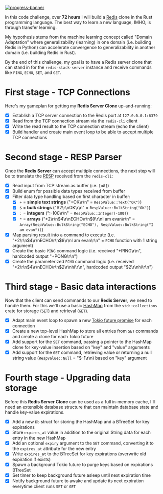 [![progress-banner](https://backend.codecrafters.io/progress/redis/f196d1a1-22ec-4233-b95d-74a6a087cbc6)](https://app.codecrafters.io/users/codecrafters-bot?r=2qF)

In this code challenge, over **72 hours** I will build a [Redis](https://redis.io/) clone in the Rust programming language.
The best way to learn a new language, IMHO, is through transfer learning.

My hypothesis stems from the machine learning concept called "Domain Adaptation" where generalizability (learning) in one domain (i.e. building Redis in Python) can accelerate convergence to generalizability in another domain (i.e. building Redis in Rust).

By the end of this challenge, my goal is to have a Redis server clone that can stand in for the `redis-stack-server` instance and receive commands like `PING`, `ECHO`, `SET`, and `GET`.

# First stage - TCP Connections
Here's my gameplan for getting my **Redis Server Clone** up-and-running:

- [x] Establish a TCP server connection to the Redis port at `127.0.0.0.1:6379`
- [x] Read from the TCP connection stream via the `redis-cli` client
- [x] Write the read result to the TCP connection stream (echo the client)
- [x] Build handler and create main event loop to be able to accept multiple TCP connections

# Second stage - RESP Parser
Once the **Redis Server** can accept multiple connections, the next step will be to translate the [RESP](https://redis.io/docs/latest/develop/reference/protocol-spec/) received from the `redis-cli`:

- [x] Read input from TCP stream as buffer (i.e. `[u8]`)
- [x] Build enum for possible data types received from buffer
- [x] Filter data type handling based on first character in buffer:
   - [x] `+` = **simple text strings** ("+OK\r\n" = `RespValue::Text("OK")`)
   - [x] `$` = **bulk strings** ("$2\r\nOK\r\n" = `RespValue::BulkString("OK")`)
   - [x] `:` = **integers** (":-100\r\n" = `RespValue::Integer(-100)`)
   - [x] `*` = **arrays** ("*2\r\n$4\r\nECHO\r\n$9\r\nI am evan\r\n" = `Array(RespValue::BulkString("ECHO"), RespValue::BulkString("I am evan"))`)
- [x] Map parsing result into a command to execute (i.e. "*2\r\n$4\r\nECHO\r\n$9\r\nI am evan\r\n" = `ECHO` function with 1 string argument)
- [x] Create the basic `PING` command logic (i.e. received "+PING\r\n", hardcoded output "+PONG\r\n")
- [x] Create the parameterized `ECHO` command logic (i.e. received "*2\r\n$4\r\nECHO\r\n$2\r\nhi\r\n", hardcoded output "$2\r\nhi\r\n")

# Third stage - Basic data interactions
Now that the client can send commands to our **Redis Server**, we need to handle them. For this we'll use a basic [HashMap](https://doc.rust-lang.org/stable/std/collections/struct.HashMap.html) from the `std::collections` crate for storage (`SET`) and retrieval (`GET`).

- [x] Adapt main event loop to spawn a new [Tokio future promise](https://tokio.rs/) for each connection
- [x] Create a new top-level HashMap to store all entries from `SET` commands and create a clone for each Tokio future
- [x] Add support for the `SET` command, passing a pointer to the HashMap clone for key-value insertion based on "key" and "value" arguments
- [x] Add support for the `GET` command, retrieving value or returning a null string value (`RespValue::Null` = "$-1\r\n) based on "key" argument

# Fourth stage - Upgrading data storage
Before this **Redis Server Clone** can be used as a full in-memory cache, I'll need an extensible database structure that can maintain database state and handle key-value expirations.

- [x] Add a new `Db` struct for storing the HashMap and a BTreeSet for key expirations
- [x] Store `expires_at` value in addition to the original String data for each entry in the new HashMap
- [x] Add an optional `expiry` argument to the `SET` command, converting it to the `expires_at` attribute for the new entry
- [x] Write `expires_at` to the BTreeSet for key expirations (overwrite old expiration if exists)
- [x] Spawn a background Tokio future to purge keys based on expirations BTreeSet
- [x] Set timer to keep background future asleep until next expiration time
- [x] Notify background future to awake and update its next expiration everytime client runs `SET` or `GET`